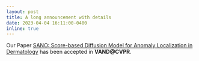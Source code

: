 ```yaml
---
layout: post
title: A long announcement with details
date: 2023-04-04 16:11:00-0400
inline: true
---
```


Our Paper [SANO: Score-based Diffusion Model for Anomaly Localization in Dermatology](https://openaccess.thecvf.com/content/CVPR2023W/VAND/papers/Gonzalez-Jimenez_SANO_Score-Based_Diffusion_Model_for_Anomaly_Localization_in_Dermatology_CVPRW_2023_paper.pdf) has been accepted in **VAND@CVPR**.


